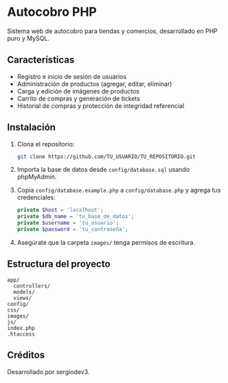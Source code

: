 # Autocobro PHP

Sistema web de autocobro para tiendas y comercios, desarrollado en PHP puro y MySQL.

## Características

- Registro e inicio de sesión de usuarios
- Administración de productos (agregar, editar, eliminar)
- Carga y edición de imágenes de productos
- Carrito de compras y generación de tickets
- Historial de compras y protección de integridad referencial

## Instalación

1. Clona el repositorio:
   ```bash
   git clone https://github.com/TU_USUARIO/TU_REPOSITORIO.git
   ```
2. Importa la base de datos desde `config/database.sql` usando phpMyAdmin.
3. Copia `config/database.example.php` a `config/database.php` y agrega tus credenciales:

   ```php
   private $host = 'localhost';
   private $db_name = 'tu_base_de_datos';
   private $username = 'tu_usuario';
   private $password = 'tu_contraseña';
   ```

4. Asegúrate que la carpeta `images/` tenga permisos de escritura.

## Estructura del proyecto

```
app/
  controllers/
  models/
  views/
config/
css/
images/
js/
index.php
.htaccess
```

## Créditos

Desarrollado por sergiodev3.
